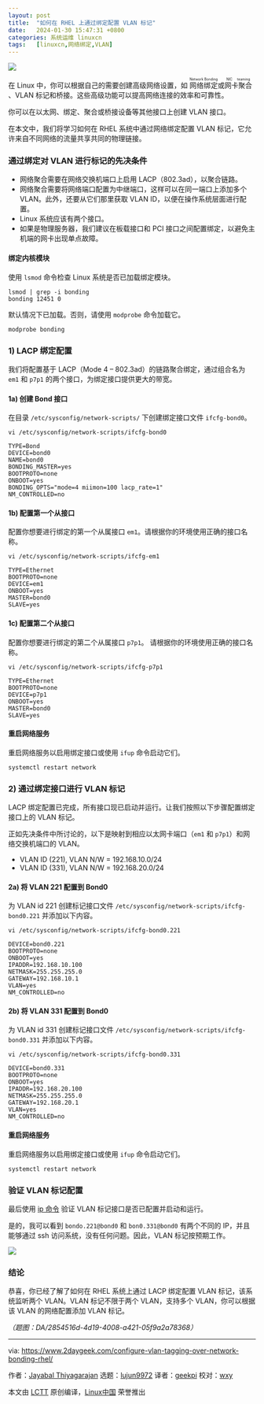 ```yaml
---
layout: post
title:	"如何在 RHEL 上通过绑定配置 VLAN 标记"
date:	2024-01-30 15:47:31 +0800 
categories:	系统运维 linuxcn 
tags:	[linuxcn,网络绑定,VLAN]
---
```



![](/Asserts/Images//attachment/album/202401/30/154618igt5zj2dwgfax2th.jpg)


在 Linux 中，你可以根据自己的需要创建高级网络设置，如 <ruby> 网络绑定 <rt>  Network Bonding </rt></ruby> 或 <ruby> 网卡聚合 <rt>  NIC teaming </rt></ruby>、VLAN 标记和桥接。这些高级功能可以提高网络连接的效率和可靠性。


你可以在以太网、绑定、聚合或桥接设备等其他接口上创建 VLAN 接口。


在本文中，我们将学习如何在 RHEL 系统中通过网络绑定配置 VLAN 标记，它允许来自不同网络的流量共享共同的物理链接。


### 通过绑定对 VLAN 进行标记的先决条件


* 网络聚合需要在网络交换机端口上启用 LACP（802.3ad），以聚合链路。
* 网络聚合需要将网络端口配置为中继端口，这样可以在同一端口上添加多个 VLAN。此外，还要从它们那里获取 VLAN ID，以便在操作系统层面进行配置。
* Linux 系统应该有两个接口。
* 如果是物理服务器，我们建议在板载接口和 PCI 接口之间配置绑定，以避免主机端的网卡出现单点故障。


#### 绑定内核模块


使用 `lsmod` 命令检查 Linux 系统是否已加载绑定模块。



```
lsmod | grep -i bonding
bonding 12451 0

```

默认情况下已加载。否则，请使用 `modprobe` 命令加载它。



```
modprobe bonding

```

### 1) LACP 绑定配置


我们将配置基于 LACP（Mode 4 – 802.3ad）的链路聚合绑定，通过组合名为 `em1` 和 `p7p1` 的两个接口，为绑定接口提供更大的带宽。


#### 1a) 创建 Bond 接口


在目录 `/etc/sysconfig/network-scripts/` 下创建绑定接口文件 `ifcfg-bond0`。



```
vi /etc/sysconfig/network-scripts/ifcfg-bond0

TYPE=Bond
DEVICE=bond0
NAME=bond0
BONDING_MASTER=yes
BOOTPROTO=none
ONBOOT=yes
BONDING_OPTS="mode=4 miimon=100 lacp_rate=1"
NM_CONTROLLED=no

```

#### 1b) 配置第一个从接口


配置你想要进行绑定的第一个从属接口 `em1`。请根据你的环境使用正确的接口名称。



```
vi /etc/sysconfig/network-scripts/ifcfg-em1

TYPE=Ethernet
BOOTPROTO=none
DEVICE=em1
ONBOOT=yes
MASTER=bond0
SLAVE=yes

```

#### 1c) 配置第二个从接口


配置你想要进行绑定的第二个从属接口 `p7p1`。 请根据你的环境使用正确的接口名称。



```
vi /etc/sysconfig/network-scripts/ifcfg-p7p1

TYPE=Ethernet
BOOTPROTO=none
DEVICE=p7p1
ONBOOT=yes
MASTER=bond0
SLAVE=yes

```

#### 重启网络服务


重启网络服务以启用绑定接口或使用 `ifup` 命令启动它们。



```
systemctl restart network

```

### 2) 通过绑定接口进行 VLAN 标记


LACP 绑定配置已完成，所有接口现已启动并运行。让我们按照以下步骤配置绑定接口上的 VLAN 标记。


正如先决条件中所讨论的，以下是映射到相应以太网卡端口（`em1` 和 `p7p1`）和网络交换机端口的 VLAN。


* VLAN ID (221), VLAN N/W = 192.168.10.0/24
* VLAN ID (331), VLAN N/W = 192.168.20.0/24


#### 2a) 将 VLAN 221 配置到 Bond0


为 VLAN id 221 创建标记接口文件 `/etc/sysconfig/network-scripts/ifcfg-bond0.221` 并添加以下内容。



```
vi /etc/sysconfig/network-scripts/ifcfg-bond0.221

DEVICE=bond0.221
BOOTPROTO=none
ONBOOT=yes
IPADDR=192.168.10.100
NETMASK=255.255.255.0
GATEWAY=192.168.10.1
VLAN=yes
NM_CONTROLLED=no

```

#### 2b) 将 VLAN 331 配置到 Bond0


为 VLAN id 331 创建标记接口文件 `/etc/sysconfig/network-scripts/ifcfg-bond0.331` 并添加以下内容。



```
vi /etc/sysconfig/network-scripts/ifcfg-bond0.331

DEVICE=bond0.331
BOOTPROTO=none
ONBOOT=yes
IPADDR=192.168.20.100
NETMASK=255.255.255.0
GATEWAY=192.168.20.1
VLAN=yes
NM_CONTROLLED=no

```

#### 重启网络服务


重启网络服务以启用绑定接口或使用 `ifup` 命令启动它们。



```
systemctl restart network

```

### 验证 VLAN 标记配置


最后使用 [ip 命令](https://www.2daygeek.com/linux-ip-command-configure-network-interface/) 验证 VLAN 标记接口是否已配置并启动和运行。


是的，我可以看到 `bondo.221@bond0` 和 `bon0.331@bond0` 有两个不同的 IP，并且能够通过 ssh 访问系统，没有任何问题。因此，VLAN 标记按预期工作。


![](/Asserts/Images//attachment/album/202401/30/154732hmbzbnmrs1u2a11a.jpg)


### 结论


恭喜，你已经了解了如何在 RHEL 系统上通过 LACP 绑定配置 VLAN 标记，该系统监听两个 VLAN。VLAN 标记不限于两个 VLAN，支持多个 VLAN，你可以根据该 VLAN 的网络配置添加 VLAN 标记。


*（题图：DA/2854516d-4d19-4008-a421-05f9a2a78368）*




---


via: <https://www.2daygeek.com/configure-vlan-tagging-over-network-bonding-rhel/>


作者：[Jayabal Thiyagarajan](https://www.2daygeek.com/author/jayabal/) 选题：[lujun9972](https://github.com/lujun9972) 译者：[geekpi](https://github.com/geekpi) 校对：[wxy](https://github.com/wxy)


本文由 [LCTT](https://github.com/LCTT/TranslateProject) 原创编译，[Linux中国](https://linux.cn/) 荣誉推出
